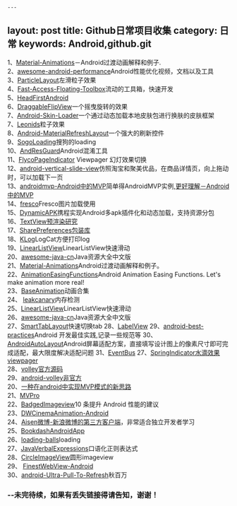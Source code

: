     ---
layout: post
title: Github日常项目收集
category: 日常
keywords: Android,github.git
---

1、[Material-Animations](https://github.com/lgvalle/Material-Animations)－Android过渡动画解释和例子.<br />
2、[awesome-android-performance](https://github.com/Juude/awesome-android-performance)Android性能优化视频，文档以及工具<br />
3、[ParticleLayout](https://github.com/ZhaoKaiQiang/ParticleLayout)左滑粒子效果<br />
4、[Fast-Access-Floating-Toolbox](https://github.com/k0shk0sh/Fast-Access-Floating-Toolbox-)流动的工具箱，快速开发<br />
5、[HeadFirstAndroid](源代码头安卓开发的媒体)<br />
6、[DraggableFlipView](https://github.com/sasakicks/DraggableFlipView)一个摇曳旋转的效果<br />
7、[Android-Skin-Loader](https://github.com/fengjundev/Android-Skin-Loader)一个通过动态加载本地皮肤包进行换肤的皮肤框架<br />
7、[Leonids](https://github.com/plattysoft/Leonids)粒子效果<br />
8、[Android-MaterialRefreshLayout](https://github.com/android-cjj/Android-MaterialRefreshLayout)一个强大的刷新控件<br />
9、[SogoLoading](https://github.com/dengshiwei/SogoLoading)搜狗的loading<br />
10、[AndResGuard](https://github.com/shwenzhang/AndResGuard)Android混淆工具<br />
11、[FlycoPageIndicator](https://github.com/H07000223/FlycoPageIndicator) Viewpager 幻灯效果切换<br />
12、[android-vertical-slide-view](https://github.com/xmuSistone/android-vertical-slide-view)仿照淘宝和聚美优品，在商品详情页，向上拖动时，可以加载下一页<br />
13、[androidmvp-Android中的MVP](https://github.com/antoniolg/androidmvp)简单得AndroidMVP实例,[更好理解－Android中的MVP](http://www.jcodecraeer.com/a/anzhuokaifa/androidkaifa/2015/0227/2503.html)<br />
14、[fresco](https://github.com/facebook/fresco)Fresco图片加载使用<br />
15、[DynamicAPK](https://github.com/CtripMobile/DynamicAPK)携程实现Android多apk插件化和动态加载，支持资源分包<br />
16、[TextView预渲染研究](https://github.com/ragnraok/StaticLayoutView)<br />
17、[SharePreferences包装库](https://github.com/baoyongzhang/Treasure)<br />
18、[KLog](https://github.com/ZhaoKaiQiang/KLog)LogCat方便打印log<br />
19、[LinearListView](https://github.com/frankiesardo/LinearListView)LinearListView快速滑动<br />
20、[awesome-java-cn](https://github.com/jobbole/awesome-java-cn)Java资源大全中文版<br />
21、[Material-Animations](https://github.com/lgvalle/Material-Animations.git)Android过渡动画解释和例子。<br/>
22、[AnimationEasingFunctions](https://github.com/daimajia/AnimationEasingFunctions)Android Animation Easing Functions. Let's make animation more real!<br/>
23、[BaseAnimation](https://github.com/z56402344/BaseAnimation.git)动画合集<br/>
24、 [leakcanary](https://github.com/square/leakcanary)内存检测<br/>
25、[LinearListView](https://github.com/frankiesardo/LinearListView)LinearListView快速滑动<br/>
26、[awesome-java-cn](https://github.com/jobbole/awesome-java-cn)Java资源大全中文版<br/>
27、[SmartTabLayout](https://github.com/ogaclejapan/SmartTabLayout)快速切换tab
28、[LabelView](https://github.com/corerzhang/LabelView)
29、[android-best-practices](https://github.com/futurice/android-best-practices/blob/master/translations/Chinese/README.cn.md)Android 开发最佳实践,记录一些规范等
30、[AndroidAutoLayout](https://github.com/hongyangAndroid/AndroidAutoLayout)Android屏幕适配方案，直接填写设计图上的像素尺寸即可完成适配，最大限度解决适配问题
31、[EventBus](https://github.com/greenrobot/EventBus)
27、[SpringIndicator水滴效果viewpager](https://github.com/chenupt/SpringIndicator)<br/>
28、[volley官方源码](https://android.googlesource.com/platform/frameworks/volley/)<br/>
29、[android-volley非官方](https://github.com/mcxiaoke/android-volley)<br/>
20、[一种在android中实现MVP模式的新思路](https://github.com/bboyfeiyu/android-tech-frontier/tree/master/androidweekly/%E4%B8%80%E7%A7%8D%E5%9C%A8android%E4%B8%AD%E5%AE%9E%E7%8E%B0MVP%E6%A8%A1%E5%BC%8F%E7%9A%84%E6%96%B0%E6%80%9D%E8%B7%AF)<br/>
21、[MVPro](https://github.com/qibin0506/MVPro)<br/>
22、[BadgedImageview](https://github.com/yesidlazaro/BadgedImageview)10 条提升 Android 性能的建议<br/>
23、[DWCinemaAnimation-Android](https://github.com/DavidWangTM/DWCinemaAnimation-Android)<br/>
24、[Aisen微博-新浪微博的第三方客户端](https://github.com/wangdan/AisenWeiBo.git)，非常适合独立开发者学习<br/>
25、[BookdashAndroidApp](https://github.com/spongebobrf/BookdashAndroidApp)<br/>
26、[loading-balls](https://github.com/glomadrian/loading-balls)loading<br/>
27、[JavaVerbalExpressions](https://github.com/VerbalExpressions/JavaVerbalExpressions)口语化正则表达式<br/>
28、[CircleImageView](https://github.com/hdodenhof/CircleImageView)圆形imageview<br/>
29、 [FinestWebView-Android](https://github.com/TheFinestArtist/FinestWebView-Android)<br/>
30、[android-Ultra-Pull-To-Refresh](https://github.com/liaohuqiu/android-Ultra-Pull-To-Refresh)秋百万<br/>


### --未完待续，如果有丢失链接得请告知，谢谢！
